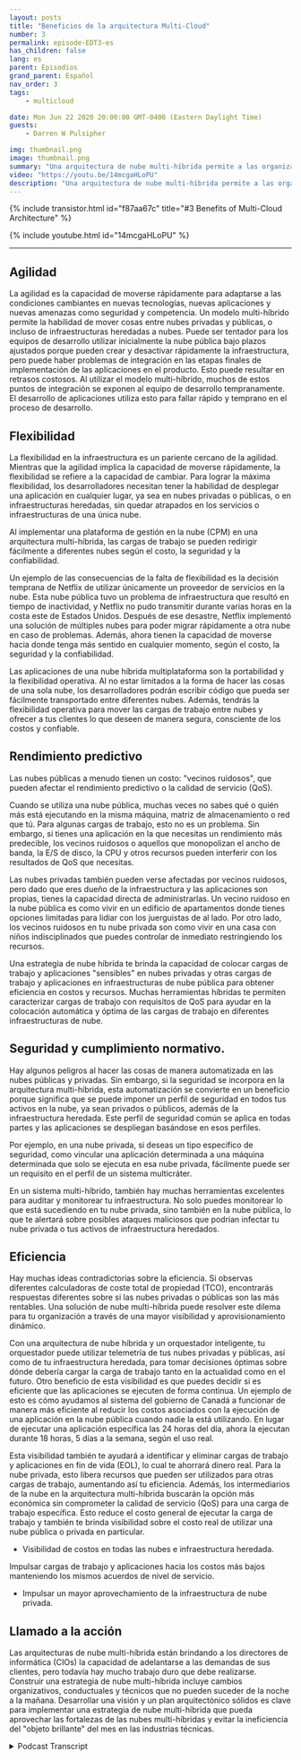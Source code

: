 ```yaml
---
layout: posts
title: "Beneficios de la arquitectura Multi-Cloud"
number: 3
permalink: episode-EDT3-es
has_children: false
lang: es
parent: Episodios
grand_parent: Español
nav_order: 3
tags:
    - multicloud

date: Mon Jun 22 2020 20:00:00 GMT-0400 (Eastern Daylight Time)
guests:
    - Darren W Pulsipher

img: thumbnail.png
image: thumbnail.png
summary: "Una arquitectura de nube multi-híbrida permite a las organizaciones aprovechar los beneficios de las nubes privadas y públicas, optimizando los recursos y la eficiencia de costos. Este modelo tiene cinco ventajas principales: agilidad, flexibilidad, rendimiento predictivo, seguridad y cumplimiento, y eficiencia."
video: "https://youtu.be/14mcgaHLoPU"
description: "Una arquitectura de nube multi-híbrida permite a las organizaciones aprovechar los beneficios de las nubes privadas y públicas, optimizando los recursos y la eficiencia de costos. Este modelo tiene cinco ventajas principales: agilidad, flexibilidad, rendimiento predictivo, seguridad y cumplimiento, y eficiencia."
---
```


<div>
{% include transistor.html id="f87aa67c" title="#3 Benefits of Multi-Cloud Architecture" %}

{% include youtube.html id="14mcgaHLoPU" %}
</div>

---

## Agilidad

La agilidad es la capacidad de moverse rápidamente para adaptarse a las condiciones cambiantes en nuevas tecnologías, nuevas aplicaciones y nuevas amenazas como seguridad y competencia. Un modelo multi-híbrido permite la habilidad de mover cosas entre nubes privadas y públicas, o incluso de infraestructuras heredadas a nubes. Puede ser tentador para los equipos de desarrollo utilizar inicialmente la nube pública bajo plazos ajustados porque pueden crear y desactivar rápidamente la infraestructura, pero puede haber problemas de integración en las etapas finales de implementación de las aplicaciones en el producto. Esto puede resultar en retrasos costosos. Al utilizar el modelo multi-híbrido, muchos de estos puntos de integración se exponen al equipo de desarrollo tempranamente. El desarrollo de aplicaciones utiliza esto para fallar rápido y temprano en el proceso de desarrollo.

## Flexibilidad

La flexibilidad en la infraestructura es un pariente cercano de la agilidad. Mientras que la agilidad implica la capacidad de moverse rápidamente, la flexibilidad se refiere a la capacidad de cambiar. Para lograr la máxima flexibilidad, los desarrolladores necesitan tener la habilidad de desplegar una aplicación en cualquier lugar, ya sea en nubes privadas o públicas, o en infraestructuras heredadas, sin quedar atrapados en los servicios o infraestructuras de una única nube.

Al implementar una plataforma de gestión en la nube (CPM) en una arquitectura multi-híbrida, las cargas de trabajo se pueden redirigir fácilmente a diferentes nubes según el costo, la seguridad y la confiabilidad.

Un ejemplo de las consecuencias de la falta de flexibilidad es la decisión temprana de Netflix de utilizar únicamente un proveedor de servicios en la nube. Esta nube pública tuvo un problema de infraestructura que resultó en tiempo de inactividad, y Netflix no pudo transmitir durante varias horas en la costa este de Estados Unidos. Después de ese desastre, Netflix implementó una solución de múltiples nubes para poder migrar rápidamente a otra nube en caso de problemas. Además, ahora tienen la capacidad de moverse hacia donde tenga más sentido en cualquier momento, según el costo, la seguridad y la confiabilidad.

Las aplicaciones de una nube híbrida multiplataforma son la portabilidad y la flexibilidad operativa. Al no estar limitados a la forma de hacer las cosas de una sola nube, los desarrolladores podrán escribir código que pueda ser fácilmente transportado entre diferentes nubes. Además, tendrás la flexibilidad operativa para mover las cargas de trabajo entre nubes y ofrecer a tus clientes lo que deseen de manera segura, consciente de los costos y confiable.

## Rendimiento predictivo

Las nubes públicas a menudo tienen un costo: "vecinos ruidosos", que pueden afectar el rendimiento predictivo o la calidad de servicio (QoS).

Cuando se utiliza una nube pública, muchas veces no sabes qué o quién más está ejecutando en la misma máquina, matriz de almacenamiento o red que tú. Para algunas cargas de trabajo, esto no es un problema. Sin embargo, si tienes una aplicación en la que necesitas un rendimiento más predecible, los vecinos ruidosos o aquellos que monopolizan el ancho de banda, la E/S de disco, la CPU y otros recursos pueden interferir con los resultados de QoS que necesitas.

Las nubes privadas también pueden verse afectadas por vecinos ruidosos, pero dado que eres dueño de la infraestructura y las aplicaciones son propias, tienes la capacidad directa de administrarlas. Un vecino ruidoso en la nube pública es como vivir en un edificio de apartamentos donde tienes opciones limitadas para lidiar con los juerguistas de al lado. Por otro lado, los vecinos ruidosos en tu nube privada son como vivir en una casa con niños indisciplinados que puedes controlar de inmediato restringiendo los recursos.

Una estrategia de nube híbrida te brinda la capacidad de colocar cargas de trabajo y aplicaciones "sensibles" en nubes privadas y otras cargas de trabajo y aplicaciones en infraestructuras de nube pública para obtener eficiencia en costos y recursos. Muchas herramientas híbridas te permiten caracterizar cargas de trabajo con requisitos de QoS para ayudar en la colocación automática y óptima de las cargas de trabajo en diferentes infraestructuras de nube.

## Seguridad y cumplimiento normativo.

Hay algunos peligros al hacer las cosas de manera automatizada en las nubes públicas y privadas. Sin embargo, si la seguridad se incorpora en la arquitectura multi-híbrida, esta automatización se convierte en un beneficio porque significa que se puede imponer un perfil de seguridad en todos tus activos en la nube, ya sean privados o públicos, además de la infraestructura heredada. Este perfil de seguridad común se aplica en todas partes y las aplicaciones se despliegan basándose en esos perfiles.

Por ejemplo, en una nube privada, si deseas un tipo específico de seguridad, como vincular una aplicación determinada a una máquina determinada que solo se ejecuta en esa nube privada, fácilmente puede ser un requisito en el perfil de un sistema multicráter.

En un sistema multi-híbrido, también hay muchas herramientas excelentes para auditar y monitorear tu infraestructura. No solo puedes monitorear lo que está sucediendo en tu nube privada, sino también en la nube pública, lo que te alertará sobre posibles ataques maliciosos que podrían infectar tu nube privada o tus activos de infraestructura heredados.

## Eficiencia

Hay muchas ideas contradictorias sobre la eficiencia. Si observas diferentes calculadoras de coste total de propiedad (TCO), encontrarás respuestas diferentes sobre si las nubes privadas o públicas son las más rentables. Una solución de nube multi-híbrida puede resolver este dilema para tu organización a través de una mayor visibilidad y aprovisionamiento dinámico.

Con una arquitectura de nube híbrida y un orquestador inteligente, tu orquestador puede utilizar telemetría de tus nubes privadas y públicas, así como de tu infraestructura heredada, para tomar decisiones óptimas sobre dónde debería cargar la carga de trabajo tanto en la actualidad como en el futuro. Otro beneficio de esta visibilidad es que puedes decidir si es eficiente que las aplicaciones se ejecuten de forma continua. Un ejemplo de esto es cómo ayudamos al sistema del gobierno de Canadá a funcionar de manera más eficiente al reducir los costos asociados con la ejecución de una aplicación en la nube pública cuando nadie la está utilizando. En lugar de ejecutar una aplicación específica las 24 horas del día, ahora la ejecutan durante 18 horas, 5 días a la semana, según el uso real.

Esta visibilidad también te ayudará a identificar y eliminar cargas de trabajo y aplicaciones en fin de vida (EOL), lo cual te ahorrará dinero real. Para la nube privada, esto libera recursos que pueden ser utilizados para otras cargas de trabajo, aumentando así tu eficiencia. Además, los intermediarios de la nube en la arquitectura multi-híbrida buscarán la opción más económica sin comprometer la calidad de servicio (QoS) para una carga de trabajo específica. Esto reduce el costo general de ejecutar la carga de trabajo y también te brinda visibilidad sobre el costo real de utilizar una nube pública o privada en particular.

* Visibilidad de costos en todas las nubes e infraestructura heredada.

Impulsar cargas de trabajo y aplicaciones hacia los costos más bajos manteniendo los mismos acuerdos de nivel de servicio.

* Impulsar un mayor aprovechamiento de la infraestructura de nube privada.

## Llamado a la acción

Las arquitecturas de nube multi-híbrida están brindando a los directores de informática (CIOs) la capacidad de adelantarse a las demandas de sus clientes, pero todavía hay mucho trabajo duro que debe realizarse. Construir una estrategia de nube multi-híbrida incluye cambios organizativos, conductuales y técnicos que no pueden suceder de la noche a la mañana. Desarrollar una visión y un plan arquitectónico sólidos es clave para implementar una estrategia de nube multi-híbrida que pueda aprovechar las fortalezas de las nubes multi-híbridas y evitar la ineficiencia del "objeto brillante" del mes en las industrias técnicas.



<details>
<summary> Podcast Transcript </summary>

<p></p>

</details>
